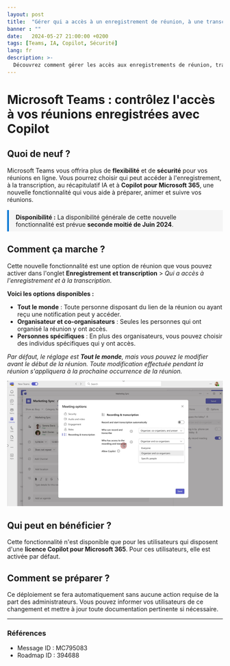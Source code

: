 ```yaml
---
layout: post
title:  "Gérer qui a accès à un enregistrement de réunion, à une transcription, au récap IA..."
banner : ""
date:   2024-05-27 21:00:00 +0200
tags: [Teams, IA, Copilot, Sécurité]
lang: fr
description: >-
  Découvrez comment gérer les accès aux enregistrements de réunion, transcriptions et récapitulatifs IA dans Microsoft Teams.
---
```


# Microsoft Teams : contrôlez l'accès à vos réunions enregistrées avec Copilot

## Quoi de neuf&nbsp;?

Microsoft Teams vous offrira plus de **flexibilité** et de **sécurité** pour vos réunions en ligne. Vous pourrez choisir qui peut accéder à l'enregistrement, à la transcription, au récapitulatif IA et à **Copilot pour Microsoft 365**, une nouvelle fonctionnalité qui vous aide à préparer, animer et suivre vos réunions.

<div style="background:#f5f5f5; border-left:4px solid #0078d4; padding:8px 16px; margin:16px 0;">
<strong>Disponibilité&nbsp;:</strong> La disponibilité générale de cette nouvelle fonctionnalité est prévue <strong>seconde moitié de Juin 2024</strong>.
</div>

## Comment ça marche&nbsp;?

Cette nouvelle fonctionnalité est une option de réunion que vous pouvez activer dans l'onglet <strong>Enregistrement et transcription</strong> &gt; <em>Qui a accès à l'enregistrement et à la transcription</em>.

**Voici les options disponibles&nbsp;:**

- <strong>Tout le monde</strong> : Toute personne disposant du lien de la réunion ou ayant reçu une notification peut y accéder.
- <strong>Organisateur et co-organisateurs</strong> : Seules les personnes qui ont organisé la réunion y ont accès.
- <strong>Personnes spécifiques</strong> : En plus des organisateurs, vous pouvez choisir des individus spécifiques qui y ont accès.

<em>Par défaut, le réglage est <strong>Tout le monde</strong>, mais vous pouvez le modifier avant le début de la réunion. Toute modification effectuée pendant la réunion s'appliquera à la prochaine occurrence de la réunion.</em>

![](https://github.com/ncheymol/ncheymol.github.io/blob/main/_sources/Copilot-teams-access.png?raw=true)

## Qui peut en bénéficier&nbsp;?

Cette fonctionnalité n'est disponible que pour les utilisateurs qui disposent d'une **licence Copilot pour Microsoft 365**. Pour ces utilisateurs, elle est activée par défaut.

## Comment se préparer&nbsp;?

Ce déploiement se fera automatiquement sans aucune action requise de la part des administrateurs. Vous pouvez informer vos utilisateurs de ce changement et mettre à jour toute documentation pertinente si nécessaire.

---

### Références

- Message ID&nbsp;: MC795083
- Roadmap ID&nbsp;: 394688